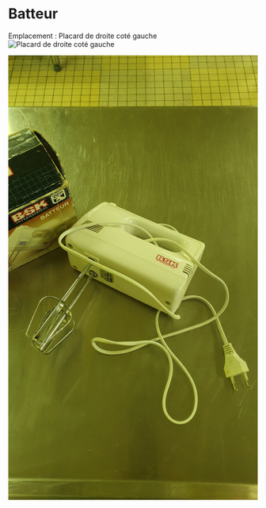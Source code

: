# Batteur

Emplacement : Placard de droite coté gauche
![Placard de droite coté gauche](/Placard%20de%20droite%20cot%C3%A9%20gauche.jpg)

![Batteur](/batteur.jpg)

